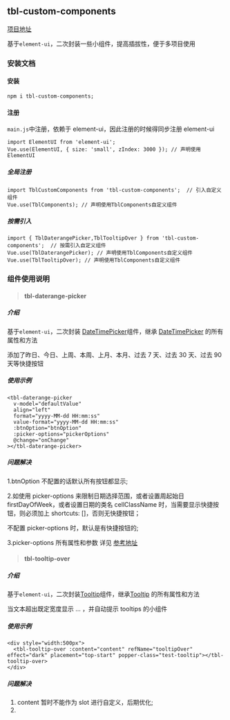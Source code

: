 <!--
 * @Author: dxx
 * @Date: 2022-12-13 13:50:48
 * @LastEditors: dxx
 * @LastEditTime: 2022-12-15 09:47:44
-->

## tbl-custom-components

[项目地址](https://github.com/Dspecial/tbl-custom-components.git)

基于`element-ui`，二次封装一些小组件，提高插拔性，便于多项目使用

### 安装文档

#### 安装

```
npm i tbl-custom-components;
```

#### 注册

`main.js`中注册，依赖于 element-ui，因此注册的时候得同步注册 element-ui

```
import ElementUI from 'element-ui';
Vue.use(ElementUI, { size: 'small', zIndex: 3000 }); // 声明使用ElementUI

```

##### 全局注册

```
import TblCustomComponents from 'tbl-custom-components';  // 引入自定义组件
Vue.use(TblComponents); // 声明使用TblComponents自定义组件
```

##### 按需引入

```
import { TblDaterangePicker,TblTooltipOver } from 'tbl-custom-components';  // 按需引入自定义组件
Vue.use(TblDaterangePicker); // 声明使用TblComponents自定义组件
Vue.use(TblTooltipOver); // 声明使用TblComponents自定义组件
```

### 组件使用说明

> #### tbl-daterange-picker

##### 介绍

基于`element-ui`，二次封装 [DateTimePicker](https://element.eleme.cn/#/zh-CN/component/datetime-picker)组件，继承 [DateTimePicker](https://element.eleme.cn/#/zh-CN/component/datetime-picker) 的所有属性和方法

添加了昨日、今日、上周、本周、上月、本月、过去 7 天、过去 30 天、过去 90 天等快捷按钮

##### 使用示例

```
<tbl-daterange-picker
  v-model="defaultValue"
  align="left"
  format="yyyy-MM-dd HH:mm:ss"
  value-format="yyyy-MM-dd HH:mm:ss"
  :btnOption="btnOption"
  :picker-options="pickerOptions"
  @change="onChange"
></tbl-daterange-picker>
```

##### 问题解决

1.btnOption 不配置的话默认所有按钮都显示;

2.如使用 picker-options 来限制日期选择范围，或者设置周起始日 firstDayOfWeek，或者设置日期的类名 cellClassName 时，当需要显示快捷按钮，则必须加上 shortcuts: []，否则无快捷按钮；

不配置 picker-options 时，默认是有快捷按钮的;

3.picker-options 所有属性和参数 详见 [参考地址](https://element.eleme.cn/#/zh-CN/component/datetime-picker#picker-options)

> #### tbl-tooltip-over

##### 介绍

基于`element-ui`，二次封装[Tooltip](https://element.eleme.cn/#/zh-CN/component/tooltip)组件，继承[Tooltip](https://element.eleme.cn/#/zh-CN/component/tooltip) 的所有属性和方法

当文本超出既定宽度显示 ... ，并自动提示 tooltips 的小组件

##### 使用示例

```
<div style="width:500px">
  <tbl-tooltip-over :content="content" refName="tooltipOver" effect="dark" placement="top-start" popper-class="test-tooltip"></tbl-tooltip-over>
</div>
```

##### 问题解决

1. content 暂时不能作为 slot 进行自定义，后期优化;
2.
